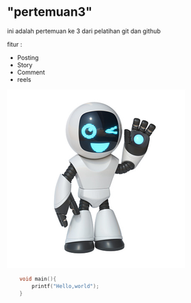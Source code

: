 # "pertemuan3"

ini adalah pertemuan ke 3 dari pelatihan git dan github

fitur : 

- Posting
- Story
- Comment
- reels

![bima sakti](istockphoto-1250677553-170667a.jpg)

```c
    void main(){
        printf("Hello,world");
    }
```